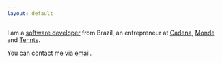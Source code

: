 ```yaml
---
layout: default
---
```


I am a [software developer](https://github.com/esasse) from Brazil, an entrepreneur at [Cadena](https://cadena.com.br), [Monde](https://monde.com.br) and [Tennts](https://tennts.com).

You can contact me via [email](mailto:ericksasse@me.com).



